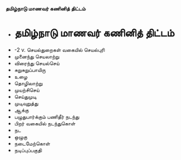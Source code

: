 **தமிழ்நாடு மாணவர் கணினித் திட்டம்**
- # தமிழ்நாடு மாணவர் கணினித் திட்டம்
- -2 v. செயல்துறைகள் வகையில் செயல்புரி
- முனைந்து செயலாற்று
- விரைந்து செயல்செய்
- சுறுசுறுப்பாயிரு
- உழை
- தொழிலாற்று
- முயற்சிசெய்
- செய்துமுடி
- முடிவுறுத்து
- ஆக்கு
- பழுதுபார்க்கும் பணிதீர் நடந்து
- பிறர் வகையில் நடந்துகொள்
- நட
- ஒழுகு
- நடைமேற்கொள்
- நடிப்புப்பகுதி

